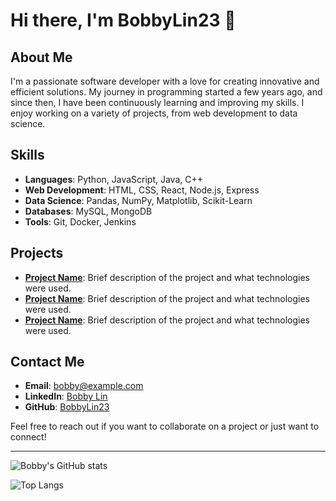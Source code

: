 # Hi there, I'm BobbyLin23 👋

## About Me
I'm a passionate software developer with a love for creating innovative and efficient solutions. My journey in programming started a few years ago, and since then, I have been continuously learning and improving my skills. I enjoy working on a variety of projects, from web development to data science.

## Skills
- **Languages**: Python, JavaScript, Java, C++
- **Web Development**: HTML, CSS, React, Node.js, Express
- **Data Science**: Pandas, NumPy, Matplotlib, Scikit-Learn
- **Databases**: MySQL, MongoDB
- **Tools**: Git, Docker, Jenkins

## Projects
- **[Project Name](link-to-project)**: Brief description of the project and what technologies were used.
- **[Project Name](link-to-project)**: Brief description of the project and what technologies were used.
- **[Project Name](link-to-project)**: Brief description of the project and what technologies were used.

## Contact Me
- **Email**: bobby@example.com
- **LinkedIn**: [Bobby Lin](https://www.linkedin.com/in/bobbylin23/)
- **GitHub**: [BobbyLin23](https://github.com/BobbyLin23)

Feel free to reach out if you want to collaborate on a project or just want to connect!

---

![Bobby's GitHub stats](https://github-readme-stats.vercel.app/api?username=BobbyLin23&show_icons=true&theme=radical)

![Top Langs](https://github-readme-stats.vercel.app/api/top-langs/?username=BobbyLin23&layout=compact&theme=radical)
